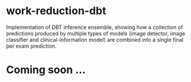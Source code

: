 # work-reduction-dbt
Implementation of DBT inference ensemble, showing how a collection of predictions produced by multiple types of  models (image detector, image classifier and clinical-information model) are combined into a single final per exam prediction.

# Coming soon ... 
